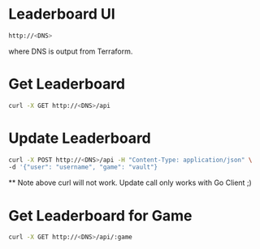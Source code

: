 # Leaderboard UI 

```bash
http://<DNS>
```

where DNS is output from Terraform.

# Get Leaderboard

```bash
curl -X GET http://<DNS>/api 
```

# Update Leaderboard

```bash
curl -X POST http://<DNS>/api -H "Content-Type: application/json" \
-d '{"user": "username", "game": "vault"}
```

** Note above curl will not work. Update call only works with Go Client ;)

# Get Leaderboard for Game

```bash
curl -X GET http://<DNS>/api/:game 
```
